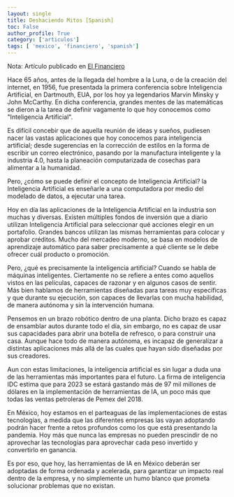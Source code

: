 ```yaml
---
layout: single
title: Deshaciendo Mitos [Spanish]
toc: False
author_profile: True
category: ['articulos']
tags: [ 'mexico', 'financiero', 'spanish']
---
```


Nota: Artículo publicado en [El Financiero](https://www.elfinanciero.com.mx/opinion/leon-palafox/deshaciendo-mitos)

Hace 65 años, antes de la llegada del hombre a la Luna, o de la creación del internet, en 1956, fue presentada la primera conferencia sobre Inteligencia Artificial, en Dartmouth, EUA, por los hoy ya legendarios Marvin Minsky y John McCarthy. En dicha conferencia, grandes mentes de las matemáticas se dieron a la tarea de definir vagamente lo que hoy conocemos como "Inteligencia Artificial".

Es difícil concebir que de aquella reunión de ideas y sueños, pudiesen nacer las vastas aplicaciones que hoy conocemos para inteligencia artificial; desde sugerencias en la corrección de estilos en la forma de escribir un correo electrónico, pasando por la manufactura inteligente y la industria 4.0, hasta la planeación computarizada de cosechas para alimentar a la humanidad.

Pero, ¿cómo se puede definir el concepto de Inteligencia Artificial? la Inteligencia Artificial es enseñarle a una computadora por medio del modelado de datos, a ejecutar una tarea.

Hoy en día las aplicaciones de la Inteligencia Artificial en la industria son muchas y diversas. Existen múltiples fondos de inversión que a diario utilizan Inteligencia Artificial para seleccionar qué acciones elegir en un portafolio. Grandes bancos utilizan las mismas herramientas para colocar y aprobar créditos. Mucho del mercadeo moderno, se basa en modelos de aprendizaje automático para saber precisamente a qué cliente se le debe ofrecer cuál producto o promoción.

Pero, ¿qué es precisamente la inteligencia artificial? Cuando se habla de máquinas inteligentes. Ciertamente no se refiere a entes como aquellos vistos en las películas, capaces de razonar y en algunos casos de sentir. Más bien hablamos de herramientas diseñadas para tareas muy específicas y que durante su ejecución, son capaces de llevarlas con mucha habilidad, de manera autónoma y sin la intervención humana.

Pensemos en un brazo robótico dentro de una planta. Dicho brazo es capaz de ensamblar autos durante todo el día, sin embargo, no es capaz de usar sus capacidades para abrir una botella de refresco, o para construir una casa. Aunque hace todo de manera autónoma, es incapaz de generalizar a distintas aplicaciones más allá de las cuales que hayan sido diseñadas por sus creadores.

Aun con estas limitaciones, la inteligencia artificial es sin lugar a duda una de las herramientas más importantes para el futuro. La firma de inteligencia IDC estima que para 2023 se estará gastando más de 97 mil millones de dólares en la implementación de herramientas de IA, un poco más que todas las ventas petroleras de Pemex del 2018.

En México, hoy estamos en el parteaguas de las implementaciones de estas tecnologías, a medida que las diferentes empresas las vayan adoptando podrán hacer frente a retos profundos como los que está presentando la pandemia. Hoy más que nunca las empresas no pueden prescindir de no aprovechar las tecnologías para aprovechar cada peso invertido y convertirlo en ganancia.

Es por eso, que hoy, las herramientas de IA en México deberán ser adoptadas de forma ordenada y acelerada, para garantizar un impacto real dentro de la empresa, y no simplemente un humo blanco que prometa solucionar problemas que no existan.